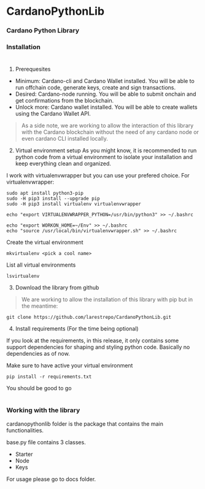 # CardanoPythonLib

### Cardano Python Library

### Installation

#

1. Prerequesites

- Minimum: Cardano-cli and Cardano Wallet installed. You will be able to run offchain code, generate keys, create and sign transactions.
- Desired: Cardano-node running. You will be able to submit onchain and get confirmations from the blockchain.
- Unlock more: Cardano wallet installed. You will be able to create wallets using the Cardano Wallet API.

> As a side note, we are working to allow the interaction of this library with the Cardano blockchain without the need of any cardano node or even cardano CLI installed locally.

2. Virtual environment setup
As you might know, it is recommended to run python code from a virtual environment to isolate your installation and keep everything clean and organized. 

I work with virtualenvwrapper but you can use your prefered choice. For virtualenvwrapper:

    sudo apt install python3-pip
    sudo -H pip3 install --upgrade pip
    sudo -H pip3 install virtualenv virtualenvwrapper

    echo "export VIRTUALENVWRAPPER_PYTHON=/usr/bin/python3" >> ~/.bashrc

    echo "export WORKON_HOME=~/Env" >> ~/.bashrc
    echo "source /usr/local/bin/virtualenvwrapper.sh" >> ~/.bashrc

Create the virtual environment

    mkvirtualenv <pick a cool name>

List all virtual environments

    lsvirtualenv

3. Download the library from github
> We are working to allow the installation of this library with pip but in the meantime:

    git clone https://github.com/larestrepo/CardanoPythonLib.git

4. Install requirements (For the time being optional)

If you look at the requirements, in this release, it only contains some support dependencies for shaping and styling python code. Basically no dependencies as of now.

Make sure to have active your virtual environment

    pip install -r requirements.txt

You should be good to go

#

### Working with the library

cardanopythonlib folder is the package that contains the main functionalities. 

base.py file contains 3 classes.

- Starter
- Node
- Keys

For usage please go to docs folder.

#
